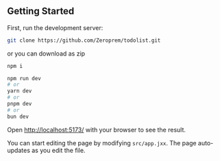 ## Getting Started

First, run the development server:
```bash
git clone https://github.com/Zeroprem/todolist.git
```
or you can download as zip

```bash
npm i
```
```bash
npm run dev
# or
yarn dev
# or
pnpm dev
# or
bun dev
```

Open [http://localhost:5173/](http://localhost:5173/) with your browser to see the result.

You can start editing the page by modifying `src/app.jxx`. The page auto-updates as you edit the file.
